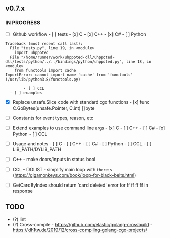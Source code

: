 ## v0.7.x

### IN PROGRESS

- [ ] Github workflow
      - [ ] tests
            - [x] C
            - [x] C++
            - [x] C#
            - [ ] Python
```
Traceback (most recent call last):
  File "tests.py", line 19, in <module>
    import uhppoted
  File "/home/runner/work/uhppoted-dll/uhppoted-dll/tests/python/../../bindings/python/uhppoted.py", line 18, in <module>
    from functools import cache
ImportError: cannot import name 'cache' from 'functools' (/usr/lib/python3.8/functools.py)
```
            - [ ] CCL
      - [ ] examples

- [x] Replace unsafe.Slice code with standard cgo functions
      - [x] func C.GoBytes(unsafe.Pointer, C.int) []byte

- [ ] Constants for event types, reason, etc

- [ ] Extend examples to use command line args
      - [x] C
      - [ ] C++
      - [ ] C#
      - [x] Python
      - [ ] CCL
  
- [ ] Usage and notes
      - [ ] C
      - [ ] C++
      - [ ] C#
      - [ ] Python
      - [ ] CCL
      - [ ] LIB_PATH/DYLIB_PATH

- [ ] C++ 
      - make doors/inputs in status bool
- [ ] CCL
      - DOLIST
      - simplify main loop with `thereis` (https://gigamonkeys.com/book/loop-for-black-belts.html)

- [ ] GetCardByIndex should return 'card deleted' error for ff ff ff ff in response

## TODO

- (?) lint
- (?) Cross-compile
      - https://github.com/elastic/golang-crossbuild
      - https://dh1tw.de/2019/12/cross-compiling-golang-cgo-projects/

